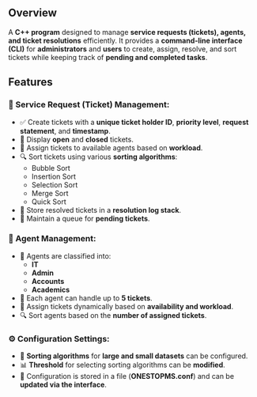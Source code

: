 ## Overview
A **C++ program** designed to manage **service requests (tickets), agents, and ticket resolutions** efficiently. It provides a **command-line interface (CLI)** for **administrators** and **users** to create, assign, resolve, and sort tickets while keeping track of **pending and completed tasks**.

## Features

### 🚀 Service Request (Ticket) Management:
- ✅ Create tickets with a **unique ticket holder ID**, **priority level**, **request statement**, and **timestamp**.
- 📜 Display **open** and **closed** tickets.
- 🔄 Assign tickets to available agents based on **workload**.
- 🔍 Sort tickets using various **sorting algorithms**:
  - Bubble Sort
  - Insertion Sort
  - Selection Sort
  - Merge Sort
  - Quick Sort
- 📝 Store resolved tickets in a **resolution log stack**.
- 📌 Maintain a queue for **pending tickets**.

### 👥 Agent Management:
- 🏢 Agents are classified into:
  - **IT**
  - **Admin**
  - **Accounts**
  - **Academics**
- 🎯 Each agent can handle up to **5 tickets**.
- 🔄 Assign tickets dynamically based on **availability and workload**.
- 🔍 Sort agents based on the **number of assigned tickets**.

### ⚙️ Configuration Settings:
- 🔧 **Sorting algorithms** for **large and small datasets** can be configured.
- 📊 **Threshold** for selecting sorting algorithms can be **modified**.
- 📂 Configuration is stored in a file (**ONESTOPMS.conf**) and can be **updated via the interface**.
